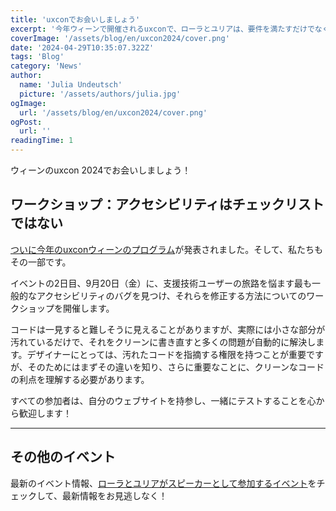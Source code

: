 ```yaml
---
title: 'uxconでお会いしましょう'
excerpt: '今年ウィーンで開催されるuxconで、ローラとユリアは、要件を満たすだけでなく、チェックリストをはるかに超えるウェブサイトの作成とテスト方法についてのワークショップを開催します。。。'
coverImage: '/assets/blog/en/uxcon2024/cover.png'
date: '2024-04-29T10:35:07.322Z'
tags: 'Blog'
category: 'News'
author:
  name: 'Julia Undeutsch'
  picture: '/assets/authors/julia.jpg'
ogImage:
  url: '/assets/blog/en/uxcon2024/cover.png'
ogPost:
  url: ''
readingTime: 1
---
```


ウィーンのuxcon 2024でお会いしましょう！

## ワークショップ：アクセシビリティはチェックリストではない

[ついに今年のuxconウィーンのプログラム](https://www.uxcon.io/)が発表されました。そして、私たちもその一部です。

イベントの2日目、9月20日（金）に、支援技術ユーザーの旅路を悩ます最も一般的なアクセシビリティのバグを見つけ、それらを修正する方法についてのワークショップを開催します。

コードは一見すると難しそうに見えることがありますが、実際には小さな部分が汚れているだけで、それをクリーンに書き直すと多くの問題が自動的に解決します。デザイナーにとっては、汚れたコードを指摘する権限を持つことが重要ですが、そのためにはまずその違いを知り、さらに重要なことに、クリーンなコードの利点を理解する必要があります。

すべての参加者は、自分のウェブサイトを持参し、一緒にテストすることを心から歓迎します！

---

## その他のイベント

最新のイベント情報、[ローラとユリアがスピーカーとして参加するイベント](https://accessibilityfirst.at/ja/events)をチェックして、最新情報をお見逃しなく！
